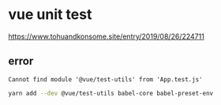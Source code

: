# vue unit test

https://www.tohuandkonsome.site/entry/2019/08/26/224711


## error

`Cannot find module '@vue/test-utils' from 'App.test.js'`

```bash
yarn add --dev @vue/test-utils babel-core babel-preset-env
```

